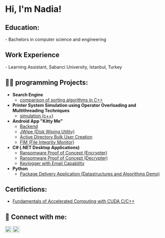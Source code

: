 <h1>Hi, I'm Nadia! </h1>
<h2> Education:</h2>
  -  Bachelors in computer science and engineering
<h2> Work Experience</h2>
  - Learning Assistant, Sabanci University, Istanbul, Turkey              		
<h2>👨‍💻 programming Projects:</h2>

- <b>Search Engine</b>
  - [comparison of sorting algorithms in C++](https://github.com/nadiaelghouti21/compare_sorting_algo/tree/main)
- <b>Printer System Simulation using Operator Overloading and Multithreading Techniques</b>
  - [simulation (c++)](https://github.com/nadiaelghouti21/Printer-System-Simulation/commits?author=nadiaelghouti21) </b>
- <b>Android App "Kitty Me"</b>
  - [Backend](https://github.com/nadiaelghouti21/android_app/commits?author=nadiaelghouti21)
  - [JWipe (Disk Wiping Utility)](https://github.com/joshmadakor1/Jwipe.PowerShell)
  - [Active Directory Bulk User Creation](https://github.com/joshmadakor1/AD_PS)
  - [FIM (File Integrity Monitor)](https://github.com/joshmadakor1/PowerShell-Integrity-FIM)
- <b>C# (.NET Desktop Applications)</b>
  - [Ransomware Proof of Concept (Encrypter)](https://github.com/joshmadakor1/EncrypterPOC)
  - [Ransomware Proof of Concept (Decrypter)](https://github.com/joshmadakor1/DecrypterPOC)
  - [Keylogger with Email Capability](https://github.com/joshmadakor1/Key-Logger-With-Email)
- <b>Python</b>
  - [Package Delivery Application (Datastructures and Algorithms Demo)](https://github.com/joshmadakor1/Package-Delivery-Pathfinding-Algorithm)
 
    
<h2> Certifictions:</h2>

- [Fundamentals of Accelerated Computing with CUDA C/C++](https://courses.nvidia.com/a/de4a01de306b4721b55e2e7d7b3c5b57/)
    
<h2> 🤳 Connect with me:</h2>


[<img align="left" alt="JoshMadakor | LinkedIn" width="22px" src="https://cdn.jsdelivr.net/npm/simple-icons@v3/icons/linkedin.svg" />][linkedin]
[<img align="left" alt="JoshMadakor | Instagram" width="22px" src="https://cdn.jsdelivr.net/npm/simple-icons@v3/icons/instagram.svg" />][instagram]


[instagram]: https://www.instagram.com/nadiam.gh?igsh=MW1odzE3MmNrMm5hZA%3D%3D&utm_source=qr
[linkedin]: http://linkedin.com/in/nadia-elghouti-8938912ab

<!--
**joshmadakor1/joshmadakor1** is a ✨ _special_ ✨ repository because its `README.md` (this file) appears on your GitHub profile.

Here are some ideas to get you started:

- 🔭 I’m currently working on ...
- 🌱 I’m currently learning ...
- 👯 I’m looking to collaborate on ...
- 🤔 I’m looking for help with ...
- 💬 Ask me about ...
- 📫 How to reach me: ...
- 😄 Pronouns: ...
- ⚡ Fun fact: ...
-->
